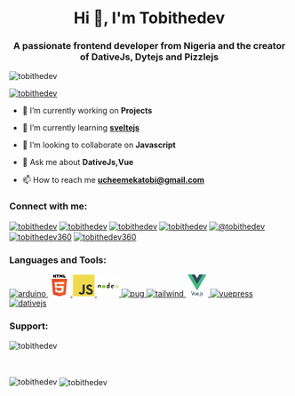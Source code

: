 <h1 align="center">Hi 👋, I'm Tobithedev</h1>
<h3 align="center">A passionate frontend developer from Nigeria and the creator of DativeJs, Dytejs and Pizzlejs</h3>

<p align="left"> <img src="https://komarev.com/ghpvc/?username=tobithedev&label=Profile%20views&color=0e75b6&style=flat" alt="tobithedev" /> </p>

<p align="left"> <a href="https://github.com/ryo-ma/github-profile-trophy"><img src="https://github-profile-trophy.vercel.app/?username=tobithedev" alt="tobithedev" /></a> </p>

- 🔭 I’m currently working on **Projects**

- 🌱 I’m currently learning **[sveltejs](https://svelte.dev)**

- 👯 I’m looking to collaborate on **Javascript**

- 💬 Ask me about **DativeJs,Vue**

- 📫 How to reach me **ucheemekatobi@gmail.com**

<h3 align="left">Connect with me:</h3>
<p align="left">
<a href="https://codepen.io/tobithedev" target="blank"><img align="center" src="https://raw.githubusercontent.com/rahuldkjain/github-profile-readme-generator/master/src/images/icons/Social/codepen.svg" alt="tobithedev" height="30" width="40" /></a>
<a href="https://dev.to/tobithedev" target="blank"><img align="center" src="https://cdn.jsdelivr.net/npm/simple-icons@3.0.1/icons/dev-dot-to.svg" alt="tobithedev" height="30" width="40" /></a>
<a href="https://linkedin.com/in/tobithedev" target="blank"><img align="center" src="https://raw.githubusercontent.com/rahuldkjain/github-profile-readme-generator/master/src/images/icons/Social/linked-in-alt.svg" alt="tobithedev" height="30" width="40" /></a>
<a href="https://instagram.com/tobithedev" target="blank"><img align="center" src="https://raw.githubusercontent.com/rahuldkjain/github-profile-readme-generator/master/src/images/icons/Social/instagram.svg" alt="tobithedev" height="30" width="40" /></a>
<a href="https://medium.com/@tobithedev" target="blank"><img align="center" src="https://raw.githubusercontent.com/rahuldkjain/github-profile-readme-generator/master/src/images/icons/Social/medium.svg" alt="@tobithedev" height="30" width="40" /></a>
<a href="https://twitter.com/tobithedev360" target="blank"><img align="center" src="https://raw.githubusercontent.com/rahuldkjain/github-profile-readme-generator/master/src/images/icons/Social/twitter.svg" alt="tobithedev360" height="30" width="40" /></a>
 <a href="https://www.facebook.com/tobithedev360/" target="blank"><img align="center" src="https://raw.githubusercontent.com/rahuldkjain/github-profile-readme-generator/master/src/images/icons/Social/facebook.svg" alt="tobithedev360" height="30" width="40" /></a>
</p>

<h3 align="left">Languages and Tools:</h3>
<p align="left"> <a href="https://www.arduino.cc/" target="_blank"> <img src="https://cdn.worldvectorlogo.com/logos/arduino-1.svg" alt="arduino" width="40" height="40"/> </a> <a href="https://www.w3.org/html/" target="_blank"> <img src="https://raw.githubusercontent.com/devicons/devicon/master/icons/html5/html5-original-wordmark.svg" alt="html5" width="40" height="40"/> </a> <a href="https://developer.mozilla.org/en-US/docs/Web/JavaScript" target="_blank"> <img src="https://raw.githubusercontent.com/devicons/devicon/master/icons/javascript/javascript-original.svg" alt="javascript" width="40" height="40"/> </a> <a href="https://nodejs.org" target="_blank"> <img src="https://raw.githubusercontent.com/devicons/devicon/master/icons/nodejs/nodejs-original-wordmark.svg" alt="nodejs" width="40" height="40"/> </a> <a href="https://pugjs.org" target="_blank"> <img src="https://cdn.worldvectorlogo.com/logos/pug.svg" alt="pug" width="40" height="40"/> </a> <a href="https://tailwindcss.com/" target="_blank"> <img src="https://www.vectorlogo.zone/logos/tailwindcss/tailwindcss-icon.svg" alt="tailwind" width="40" height="40"/> </a> <a href="https://vuejs.org/" target="_blank"> <img src="https://raw.githubusercontent.com/devicons/devicon/master/icons/vuejs/vuejs-original-wordmark.svg" alt="vuejs" width="40" height="40"/> </a> <a href="https://vuepress.vuejs.org/" target="_blank"> <img src="https://raw.githubusercontent.com/AliasIO/wappalyzer/master/src/drivers/webextension/images/icons/VuePress.svg" alt="vuepress" width="40" height="40"/> </a>  <a href="https://dativejs.js.org/" target="_blank"> <img src="https://dativejs.js.org/public/logo.png" alt="dativejs" width="40" height="40"/> </a></p>


<h3 align="left">Support:</h3>
<p><a href="https://www.buymeacoffee.com/tobithedev"> <img align="left" src="https://cdn.buymeacoffee.com/buttons/v2/default-yellow.png" height="50" width="210" alt="tobithedev" /></a></p><br><br><br />


<p><img align="left" src="https://github-readme-stats.vercel.app/api/top-langs?username=tobithedev&show_icons=true&locale=en&layout=compact" alt="tobithedev" /></p>

<p>&nbsp;<img align="center" src="https://github-readme-stats.vercel.app/api?username=tobithedev&show_icons=true&locale=en" alt="tobithedev" /></p>

